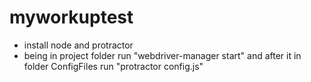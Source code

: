 # myworkuptest
- install node and protractor
- being in project folder run "webdriver-manager start" and after it in folder ConfigFiles run "protractor config.js"
